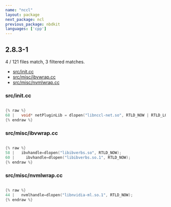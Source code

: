 ```yaml
---
name: "nccl"
layout: package
next_package: ncl
previous_package: nbdkit
languages: ['cpp']
---
```

## 2.8.3-1
4 / 121 files match, 3 filtered matches.

 - [src/init.cc](#srcinitcc)
 - [src/misc/ibvwrap.cc](#srcmiscibvwrapcc)
 - [src/misc/nvmlwrap.cc](#srcmiscnvmlwrapcc)

### src/init.cc

```cpp

{% raw %}
68 |   void* netPluginLib = dlopen("libnccl-net.so", RTLD_NOW | RTLD_LOCAL);
{% endraw %}

```
### src/misc/ibvwrap.cc

```cpp

{% raw %}
58 |   ibvhandle=dlopen("libibverbs.so", RTLD_NOW);
60 |     ibvhandle=dlopen("libibverbs.so.1", RTLD_NOW);
{% endraw %}

```
### src/misc/nvmlwrap.cc

```cpp

{% raw %}
44 |   nvmlhandle=dlopen("libnvidia-ml.so.1", RTLD_NOW);
{% endraw %}

```
